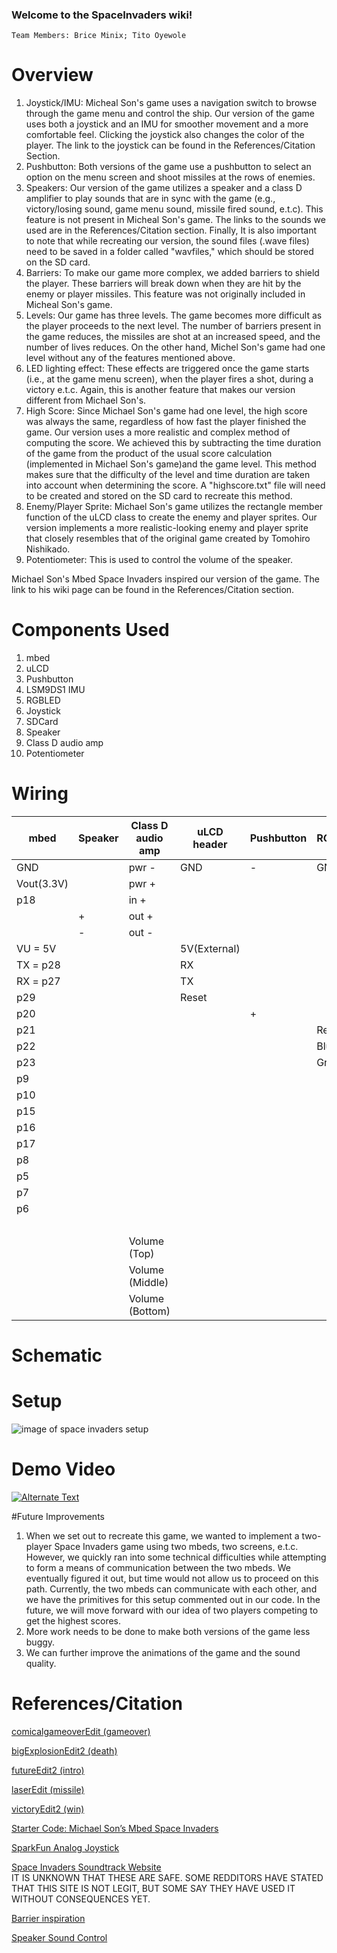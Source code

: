 

### Welcome to the SpaceInvaders wiki!

    Team Members: Brice Minix; Tito Oyewole
    
# Overview

1. Joystick/IMU: Micheal Son's game uses a navigation switch to browse through the game menu and control the ship. Our version of the game uses both a joystick and an IMU for smoother movement and a more comfortable feel. Clicking the joystick also changes the color of the player. The link to the joystick can be found in the References/Citation Section.
2. Pushbutton: Both versions of the game use a pushbutton to select an option on the menu screen and shoot missiles at the rows of enemies.
3. Speakers: Our version of the game utilizes a speaker and a class D amplifier to play sounds that are in sync with the game (e.g., victory/losing sound, game menu sound, missile fired sound, e.t.c). This feature is not present in Micheal Son's game. The links to the sounds we used are in the References/Citation section. Finally, It is also important to note that while recreating our version, the sound files (.wave files) need to be saved in a folder called "wavfiles," which should be stored on the SD card.
4. Barriers: To make our game more complex, we added barriers to shield the player. These barriers will break down when they are hit by the enemy or player missiles. This feature was not originally included in Micheal Son's game.
5. Levels: Our game has three levels. The game becomes more difficult as the player proceeds to the next level. The number of barriers present in the game reduces, the missiles are shot at an increased speed, and the number of lives reduces. On the other hand, Michel Son's game had one level without any of the features mentioned above. 
6. LED lighting effect: These effects are triggered once the game starts (i.e., at the game menu screen), when the player fires a shot, during a victory e.t.c. Again, this is another feature that makes our version different from Michael Son's.
7. High Score: Since Michael Son's game had one level, the high score was always the same, regardless of how fast the player finished the game. Our version uses a more realistic and complex method of computing the score. We achieved this by subtracting the time duration of the game from the product of the usual score calculation (implemented in Michael Son's game)and the game level. This method makes sure that the difficulty of the level and time duration are taken into account when determining the score. A "highscore.txt" file will need to be created and stored on the SD card to recreate this method.
8. Enemy/Player Sprite: Michael Son's game utilizes the rectangle member function of the uLCD class to create the enemy and player sprites. Our version implements a more realistic-looking enemy and player sprite that closely resembles that of the original game created by Tomohiro Nishikado. 
9. Potentiometer: This is used to control the volume of the speaker.

Michael Son's Mbed Space Invaders inspired our version of the game. The link to his wiki page can be found in the References/Citation section.
# Components Used
1.  mbed
2.  uLCD
3.  Pushbutton
4.  LSM9DS1 IMU
5.  RGBLED
6.  Joystick
7.  SDCard
8.  Speaker
9.  Class D audio amp
10. Potentiometer

# Wiring

|mbed        |Speaker |Class D audio amp |uLCD header |Pushbutton |RGBLED |IMU |Joystick |SDCard|Potentiometer|
|------------|--------|------------------|------------|-----------|-------|----|---------|------|-------------|
|GND         |        | pwr -            |     GND    |  -        |GND    |GND |GND      |GND   |             |       
|Vout(3.3V)  |        | pwr +            |            |           |       |VDD |  VCC    |VCC   |             |
|p18         |        | in +             |            |           |       |    |         |      |             |
|            | +      | out +            |            |           |       |    |         |      |             |      
|            | -      | out -            |            |           |       |    |         |      |             |                                                         
|VU = 5V     |        |                  |5V(External)|           |       |    |         |      |             |
|TX = p28    |        |                  |    RX      |           |       |    |         |      |             |                       
|RX = p27    |        |                  |    TX      |           |       |    |         |      |             |
|p29         |        |                  |    Reset   |           |       |    |         |      |             |
|p20         |        |                  |            | +         |       |    |         |      |             |       
|p21         |        |                  |            |           |  Red  |    |         |      |             |
|p22         |        |                  |            |           |  Blue |    |         |      |             |
|p23         |        |                  |            |           | Green |    |         |      |             |
|p9          |        |                  |            |           |       |SDA |         |      |             |
|p10         |        |                  |            |           |       |SCL |         |      |             |
|p15         |        |                  |            |           |       |    |VERT     |      |             |
|p16         |        |                  |            |           |       |    |HORZ     |      |             |
|p17         |        |                  |            |           |       |    | SEL     |      |             |
|p8          |        |                  |            |           |       |    |         | CS   |             |
|p5          |        |                  |            |           |       |    |         | DI   |             |
|p7          |        |                  |            |           |       |    |         |SCK   |             |
|p6          |        |                  |            |           |       |    |         | DO   |             |
|            |        |                  |            |           |       |    |         | CD   |             |
|            |        |  Volume (Top)    |            |           |       |    |         |      | Top         |
|            |        |  Volume (Middle) |            |           |       |    |         |      | Middle      |
|            |        |  Volume (Bottom) |            |           |       |    |         |      | Bottom      |

# Schematic

# Setup
![image of space invaders setup](https://github.com/Tito0123/Space_invadersbyTitoandBrice/blob/master/IMG_5252.jpg?raw=true "setup")

# Demo Video 
[![Alternate Text](https://github.com/Tito0123/Space_invadersbyTitoandBrice/blob/master/Screen%20Shot%202021-04-28%20at%204.27.09%20PM.png?raw=true)](https://www.youtube.com/watch?v=GOonE07fTdg "Place holder")

#Future Improvements
1. When we set out to recreate this game, we wanted to implement a two-player Space Invaders game using two mbeds, two screens, e.t.c. However, we quickly ran into some technical difficulties while attempting to form a means of communication between the two mbeds. We eventually figured it out, but time would not allow us to proceed on this path. Currently, the two mbeds can communicate with each other, and we have the primitives for this setup commented out in our code. In the future, we will move forward with our idea of two players competing to get the highest scores.
2. More work needs to be done to make both versions of the game less buggy.
3. We can further improve the animations of the game and the sound quality.

# References/Citation
[comicalgameoverEdit (gameover)](https://freesound.org/people/themusicalnomad/sounds/253886/) 

[bigExplosionEdit2 (death)](https://freesound.org/people/tcpp/sounds/77339/) 

[futureEdit2 (intro)](https://freesound.org/people/VABsounds/sounds/443865/) 

[laserEdit (missile)](https://freesound.org/people/nsstudios/sounds/321102/) 

[victoryEdit2 (win)](https://freesound.org/people/honeybone82/sounds/513253/)  

[Starter Code: Michael Son’s Mbed Space Invaders](https://os.mbed.com/users/michaeljson/notebook/mbed-space-invaders/) 

[SparkFun Analog Joystick](https://os.mbed.com/teams/a/code/SparkfunAnalogJoystick//file/2b40241a7675/SparkfunAnalogJoystick.cpp/) 

[Space Invaders Soundtrack Website](https://www.classicgaming.cc/classics/space-invaders/sounds)  
IT IS UNKNOWN THAT THESE ARE SAFE. SOME REDDITORS HAVE STATED THAT THIS SITE IS NOT LEGIT, BUT SOME SAY THEY HAVE USED IT WITHOUT CONSEQUENCES YET.  

[Barrier inspiration](https://os.mbed.com/users/DNoved1/notebook/space-invaders-clone/) 

[Speaker Sound Control](https://os.mbed.com/users/4180_1/notebook/tpa2005d1-class-d-audio-amp/) 

 



